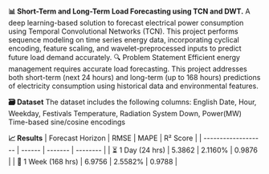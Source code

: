 **📊 Short-Term and Long-Term Load Forecasting using TCN and DWT.**
A deep learning-based solution to forecast electrical power consumption using Temporal Convolutional Networks (TCN). This project performs sequence modeling on time series energy data, incorporating cyclical encoding, feature scaling, and wavelet-preprocessed inputs to predict future load demand accurately.
🔍 Problem Statement
Efficient energy management requires accurate load forecasting. This project addresses both short-term (next 24 hours) and long-term (up to 168 hours) predictions of electricity consumption using historical data and environmental features.

**🗃️ Dataset**
The dataset includes the following columns:
English Date, Hour, Weekday, Festivals
Temperature, Radiation
System Down, Power(MW)
Time-based sine/cosine encodings



**📈 Results**
| Forecast Horizon    | RMSE   | MAPE    | R² Score |
| ------------------- | ------ | ------- | -------- |
| ⏳ 1 Day (24 hrs)    | 5.3862 | 2.1160% | 0.9876   |
| 📆 1 Week (168 hrs) | 6.9756 | 2.5582% | 0.9788   |
